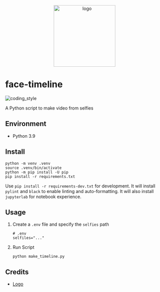 <div align="center">
    <img src="https://cdn1.iconfinder.com/data/icons/ios-11-glyphs/30/face_ID-512.png" alt="logo" height="196">
</div>

# face-timeline

![coding_style](https://img.shields.io/badge/code%20style-black-000000.svg)

A Python script to make video from selfies

## Environment

- Python 3.9

## Install

    python -m venv .venv
    source .venv/bin/activate
    python -m pip install -U pip
    pip install -r requirements.txt

Use `pip install -r requirements-dev.txt` for development.
It will install `pylint` and `black` to enable linting and auto-formatting.
It will also install `jupyterlab` for notebook experience.

## Usage

1.  Create a `.env` file and specify the `selfies` path

        # .env
        selfiles="..."

2.  Run Script

        python make_timeline.py

## Credits

- [Logo][1]

[1]: https://www.iconfinder.com/icons/2639811/face_id_icon
